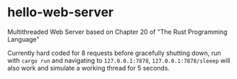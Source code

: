 # hello-web-server
Multithreaded Web Server based on Chapter 20 of "The Rust Programming Language"

Currently hard coded for 8 requests before gracefully shutting down, run with `cargo run` and navigating to `127.0.0.1:7878`, `127.0.0.1:7878/sleeep` will also work and simulate a working thread for 5 seconds.

